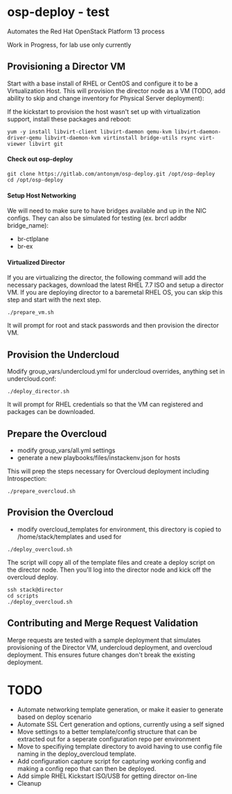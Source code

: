 # osp-deploy - test

Automates the Red Hat OpenStack Platform 13 process

Work in Progress, for lab use only currently

## Provisioning a Director VM

Start with a base install of RHEL or CentOS and configure it to be a Virtualization Host.  This will provision the director node as a VM (TODO, add ability to skip and change inventory for Physical Server deployment):

If the kickstart to provision the host wasn't set up with virtualization support, install these packages and reboot:

```
yum -y install libvirt-client libvirt-daemon qemu-kvm libvirt-daemon-driver-qemu libvirt-daemon-kvm virtinstall bridge-utils rsync virt-viewer libvirt git
```

#### Check out osp-deploy 

```
git clone https://gitlab.com/antonym/osp-deploy.git /opt/osp-deploy
cd /opt/osp-deploy
```

#### Setup Host Networking

We will need to make sure to have bridges available and up in the NIC configs.  They can also be simulated for testing (ex. brcrl addbr bridge_name):

* br-ctlplane
* br-ex 

#### Virtualized Director

If you are virtualizing the director, the following command will add the necessary packages,
download the latest RHEL 7.7 ISO and setup a director VM.  If you are deploying director to
a baremetal RHEL OS, you can skip this step and start with the next step.

```
./prepare_vm.sh
```

It will prompt for root and stack passwords and then provision the director VM.

## Provision the Undercloud

Modify group_vars/undercloud.yml for undercloud overrides, anything set in undercloud.conf:

```
./deploy_director.sh
```
It will prompt for RHEL credentials so that the VM can registered and packages can be downloaded.

## Prepare the Overcloud

* modify group_vars/all.yml settings
* generate a new playbooks/files/instackenv.json for hosts

This will prep the steps necessary for Overcloud deployment including Introspection:

```
./prepare_overcloud.sh
```

## Provision the Overcloud

* modify overcloud_templates for environment, this directory is copied to /home/stack/templates and used for 

```
./deploy_overcloud.sh
```

The script will copy all of the template files and create a deploy script on the director node.  Then you'll log
into the director node and kick off the overcloud deploy.

```
ssh stack@director
cd scripts
./deploy_overcloud.sh
```

## Contributing and Merge Request Validation

Merge requests are tested with a sample deployment that simulates provisioning of the Director VM, undercloud deployment,
and overcloud deployment.  This ensures future changes don't break the existing deployment.

# TODO

* Automate networking template generation, or make it easier to generate based on deploy scenario
* Automate SSL Cert generation and options, currently using a self signed
* Move settings to a better template/config structure that can be extracted out for a seperate configuration repo per environment
* Move to specifiying template directory to avoid having to use config file naming in the deploy_overcloud template.
* Add configuration capture script for capturing working config and making a config repo that can then be deployed.
* Add simple RHEL Kickstart ISO/USB for getting director on-line
* Cleanup
